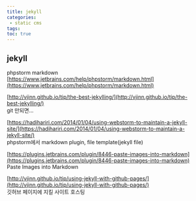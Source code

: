 ```yaml
---
title: jekyll
categories: 
 - static cms
tags: 
toc: true
---
```

## jekyll

phpstorm markdown  
[https://www.jetbrains.com/help/phpstorm/markdown.html](https://www.jetbrains.com/help/phpstorm/markdown.html)

[http://vjinn.github.io/tip/the-best-jekylling/](http://vjinn.github.io/tip/the-best-jekylling/)  
git 만되면...

[https://hadihariri.com/2014/01/04/using-webstorm-to-maintain-a-jekyll-site/](https://hadihariri.com/2014/01/04/using-webstorm-to-maintain-a-jekyll-site/)  
phpstorm에서 markdown plugin, file template(jekyll file)

[https://plugins.jetbrains.com/plugin/8446-paste-images-into-markdown](https://plugins.jetbrains.com/plugin/8446-paste-images-into-markdown)  
Paste Images into Markdown

[http://vjinn.github.io/tip/using-jekyll-with-github-pages/](http://vjinn.github.io/tip/using-jekyll-with-github-pages/)  
깃허브 페이지에 지킬 사이트 호스팅




